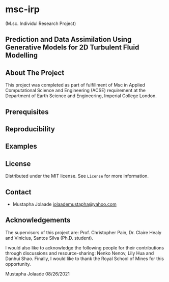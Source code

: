 # msc-irp 
(M.sc. Individul Research Project)

## Prediction and Data Assimilation Using Generative Models for 2D Turbulent Fluid Modelling


## About The Project

This project was completed as part of fulfillment of Msc in Applied Computational Science and Engineering (ACSE) requirement at the Department of Earth Science and Engineering, Imperial College London. 

## Prerequisites

## Reproducibility

## Examples


## License
Distributed under the MIT license. See `License` for more information.

## Contact
- Mustapha Jolaade jolaademustapha@yahoo.com

## Acknowledgements

The supervisors of this project are: Prof. Christopher Pain, Dr. Claire Healy and Vinicius, Santos Silva (Ph.D. student).

I would also like to acknowledge the following people for their contributions through discussions and resource-sharing: Nenko Nenov, Lily Hua and Danhui Shao. 
Finally, I would like to thank the Royal School of Mines for this opportunity. 

Mustapha Jolaade
08/26/2021
